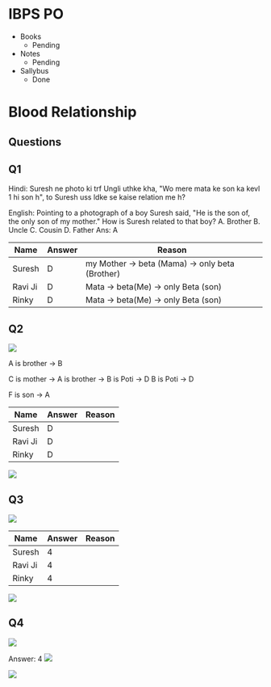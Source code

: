 # IBPS PO

- Books
    - Pending
- Notes
    - Pending
- Sallybus
    - Done


# Blood Relationship

## Questions
## Q1

Hindi: Suresh ne photo ki trf Ungli uthke kha, "Wo mere mata ke son ka kevl 1 hi son h", to Suresh uss ldke se kaise relation me h?

English: Pointing to a photograph of a boy Suresh said, "He is the son of, the only son of my mother." How is Suresh related to that boy?
A.	Brother
B.	Uncle
C.	Cousin
D.	Father
Ans: A

|Name|Answer|Reason|
|-|-|-|
|Suresh| D| my Mother -> beta (Mama) -> only beta (Brother)|
|Ravi Ji |D| Mata -> beta(Me) -> only Beta (son) | 
| Rinky| D| Mata -> beta(Me) -> only Beta (son) |


## Q2
![](./mindmap/q2.jpeg)




A is brother -> B 

C is mother -> A is brother -> B is Poti -> D
B is Poti -> D

F is son -> A

|Name|Answer|Reason|
|-|-|-|
|Suresh| D| |
|Ravi Ji |D| | 
| Rinky| D| |

![](./mindmap/Q2-sol.PNG)

## Q3
![](./mindmap/q3.jpeg)


|Name|Answer|Reason|
|-|-|-|
|Suresh| 4| |
|Ravi Ji |4| | 
| Rinky| 4| |

![](./mindmap/q3-sol.PNG)


## Q4



![](./mindmap/Q4.jpeg)

Answer: 4
![](./mindmap/q4-sol.PNG)


![](./mindmap/Blood-relation.png)